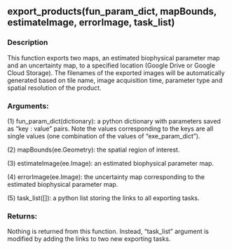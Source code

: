 ## export_products(fun_param_dict, mapBounds, estimateImage, errorImage, task_list)
### Description
This function exports two maps, an estimated biophysical parameter map and an uncertainty map, to a specified location (Google Drive or Google Cloud Storage). The filenames of the exported images will be automatically generated based on tile name, image acquisition time, parameter type and spatial resolution of the product.
### Arguments:
(1) fun_param_dict(dictionary): a python dictionary with parameters saved as “key : value” pairs. Note the values corresponding to the keys are all single values (one combination of the values of “exe_param_dict”). 

(2) mapBounds(ee.Geometry): the spatial region of interest. 

(3) estimateImage(ee.Image): an estimated biophysical parameter map.

(4) errorImage(ee.Image): the uncertainty map corresponding to the estimated biophysical parameter map.

(5) task_list([]): a python list storing the links to all exporting tasks.
### Returns:
Nothing is returned from this function. Instead, “task_list” argument is modified by adding the links to two new exporting tasks. 
